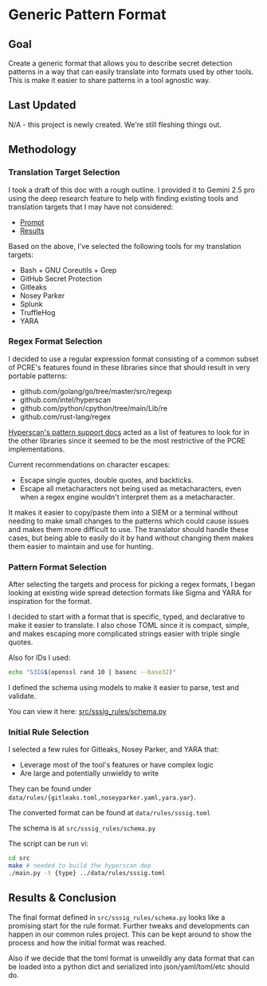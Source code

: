 # Generic Pattern Format

## Goal

Create a generic format that allows you to describe secret detection patterns
in a way that can easily translate into formats used by other tools. This is
make it easier to share patterns in a tool agnostic way.

## Last Updated

N/A - this project is newly created. We're still fleshing things out.

## Methodology

### Translation Target Selection

I took a draft of this doc with a rough outline. I provided it to Gemini 2.5
pro using the deep research feature to help with finding existing tools and
translation targets that I may have not considered:

- [Prompt](data/gemini-deep-research/initial-research-prompt.md)
- [Results](data/gemini-deep-research/initial-research-results.md)

Based on the above, I've selected the following tools for my translation
targets:

- Bash + GNU Coreutils + Grep
- GitHub Secret Protection
- Gitleaks
- Nosey Parker
- Splunk
- TruffleHog
- YARA

### Regex Format Selection

I decided to use a regular expression format consisting of a common subset of
PCRE's features found in these libraries since that should result in very
portable patterns:

- github.com/golang/go/tree/master/src/regexp
- github.com/intel/hyperscan
- github.com/python/cpython/tree/main/Lib/re
- github.com/rust-lang/regex

[Hyperscan's pattern support docs](https://intel.github.io/hyperscan/dev-reference/compilation.html#pattern-support)
acted as a list of features to look for in the other libraries since it seemed
to be the most restrictive of the PCRE implementations.

Current recommendations on character escapes:

- Escape single quotes, double quotes, and backticks.
- Escape all metacharacters not being used as metacharacters, even when a
  regex engine wouldn't interpret them as a metacharacter.

It makes it easier to copy/paste them into a SIEM or a terminal without needing
to make small changes to the patterns which could cause issues and makes them
more difficult to use. The translator should handle these cases, but being able
to easily do it by hand without changing them makes them easier to maintain and
use for hunting.

### Pattern Format Selection

After selecting the targets and process for picking a regex formats, I began
looking at existing wide spread detection formats like Sigma and YARA
for inspiration for the format.

I decided to start with a format that is specific, typed, and declarative to
make it easier to translate. I also chose TOML since it is compact, simple, and
makes escaping more complicated strings easier with triple single quotes.

Also for IDs I used:

```sh
echo "S3IG$(openssl rand 10 | basenc --base32)"
```

I defined the schema using models to make it easier to parse, test and
validate.

You can view it here: [src/sssig\_rules/schema.py](src/sssig_rules/schema.py)

### Initial Rule Selection

I selected a few rules for Gitleaks, Nosey Parker, and YARA that:

- Leverage most of the tool's features or have complex logic
- Are large and potentially unwieldy to write

They can be found under `data/rules/{gitleaks.toml,noseyparker.yaml,yara.yar}`.

The converted format can be found at `data/rules/sssig.toml`

The schema is at `src/sssig_rules/schema.py`

The script can be run vi:

```sh
cd src
make # needed to build the hyperscan dep
./main.py -t {type} ../data/rules/sssig.toml
```

## Results & Conclusion

The final format defined in `src/sssig_rules/schema.py` looks like a promising
start for the rule format. Further tweaks and developments can happen in
our common rules project. This can be kept around to show the process and how
the initial format was reached.

Also if we decide that the toml format is unweildly any data format that can be
loaded into a python dict and serialized into json/yaml/toml/etc should do.
